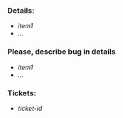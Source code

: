 ### Details:
 - *item1*
 - *...*

### Please, describe bug in details
 - *item1*
 - *...*

### Tickets:
 - *ticket-id*
